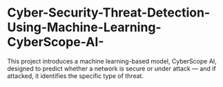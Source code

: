 # Cyber-Security-Threat-Detection-Using-Machine-Learning-CyberScope-AI-
This project introduces a machine learning-based model, CyberScope AI, designed to predict whether a network is secure or under attack — and if attacked, it  identifies the specific type of threat.
